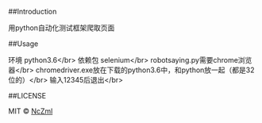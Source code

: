 ##Introduction

用python自动化测试框架爬取页面

##Usage

环境 python3.6\</br>
依赖包 selenium\</br>
robotsaying.py需要chrome浏览器\</br>
chromedriver.exe放在下载的python3.6中，和python放一起（都是32位的）\</br>
输入12345后退出\</br>

##LICENSE

MIT © [NcZml](http://github.com/NcZml)
